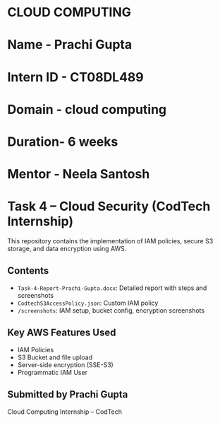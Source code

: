 # CLOUD COMPUTING
# Name - Prachi Gupta
# Intern ID - CT08DL489
# Domain - cloud computing 
# Duration- 6 weeks 
# Mentor - Neela Santosh
# Task 4 – Cloud Security (CodTech Internship)

This repository contains the implementation of IAM policies, secure S3 storage, and data encryption using AWS.

##  Contents
- `Task-4-Report-Prachi-Gupta.docx`: Detailed report with steps and screenshots
- `CodtechS3AccessPolicy.json`: Custom IAM policy
- `/screenshots`: IAM setup, bucket config, encryption screenshots

##  Key AWS Features Used
- IAM Policies
- S3 Bucket and file upload
- Server-side encryption (SSE-S3)
- Programmatic IAM User

##  Submitted by Prachi Gupta  
Cloud Computing Internship – CodTech
